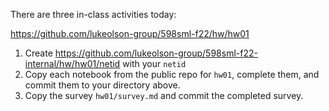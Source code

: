 There are three in-class activities today:

https://github.com/lukeolson-group/598sml-f22/hw/hw01

1. Create https://github.com/lukeolson-group/598sml-f22-internal/hw/hw01/netid
 with your `netid`
2. Copy each notebook from the public repo for `hw01`, complete them, and commit them to your directory above.
3. Copy the survey `hw01/survey.md` and commit the completed survey.
